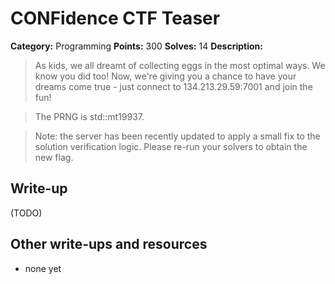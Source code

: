 # CONFidence CTF Teaser 

**Category:** Programming 
**Points:** 300 
**Solves:** 14 
**Description:** 

> As kids, we all dreamt of collecting eggs in the most optimal ways. We know you did too! Now, we're giving you a chance to have your dreams come true - just connect to 134.213.29.59:7001 and join the fun!

> The PRNG is std::mt19937.

>Note: the server has been recently updated to apply a small fix to the solution verification logic. Please re-run your solvers to obtain the new flag.

## Write-up

(TODO)

## Other write-ups and resources

* none yet
